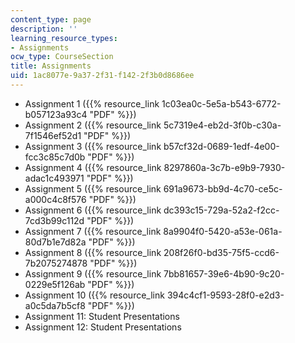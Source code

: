```yaml
---
content_type: page
description: ''
learning_resource_types:
- Assignments
ocw_type: CourseSection
title: Assignments
uid: 1ac8077e-9a37-2f31-f142-2f3b0d8686ee
---
```


*   Assignment 1 ({{% resource_link 1c03ea0c-5e5a-b543-6772-b057123a93c4 "PDF" %}})
*   Assignment 2 ({{% resource_link 5c7319e4-eb2d-3f0b-c30a-7f1546ef52d1 "PDF" %}})
*   Assignment 3 ({{% resource_link b57cf32d-0689-1edf-4e00-fcc3c85c7d0b "PDF" %}})
*   Assignment 4 ({{% resource_link 8297860a-3c7b-e9b9-7930-adac1c493971 "PDF" %}})
*   Assignment 5 ({{% resource_link 691a9673-bb9d-4c70-ce5c-a000c4c8f576 "PDF" %}})
*   Assignment 6 ({{% resource_link dc393c15-729a-52a2-f2cc-7cd3b99c112d "PDF" %}})
*   Assignment 7 ({{% resource_link 8a9904f0-5420-a53e-061a-80d7b1e7d82a "PDF" %}})
*   Assignment 8 ({{% resource_link 208f26f0-bd35-75f5-ccd6-7b2075274878 "PDF" %}})
*   Assignment 9 ({{% resource_link 7bb81657-39e6-4b90-9c20-0229e5f126ab "PDF" %}})
*   Assignment 10 ({{% resource_link 394c4cf1-9593-28f0-e2d3-a0c5da7b5cf8 "PDF" %}})
*   Assignment 11: Student Presentations
*   Assignment 12: Student Presentations
